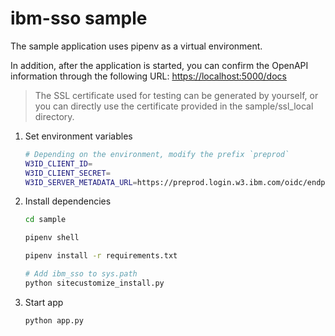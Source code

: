 # ibm-sso sample

The sample application uses pipenv as a virtual environment.

In addition, after the application is started, you can confirm the OpenAPI information through the following URL: [https://localhost:5000/docs](https://localhost:5000/docs)

> The SSL certificate used for testing can be generated by yourself, or you can directly use the certificate provided in the sample/ssl_local directory.

1. Set environment variables

    ```bash
    # Depending on the environment, modify the prefix `preprod`
    W3ID_CLIENT_ID=
    W3ID_CLIENT_SECRET=
    W3ID_SERVER_METADATA_URL=https://preprod.login.w3.ibm.com/oidc/endpoint/default/.well-known/openid-configuration
    ```

2. Install dependencies

    ```bash
    cd sample

    pipenv shell

    pipenv install -r requirements.txt

    # Add ibm_sso to sys.path
    python sitecustomize_install.py
    ```

3. Start app

    ```bash
    python app.py
    ```
